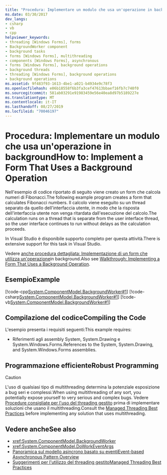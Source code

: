 ```yaml
---
title: "Procedura: Implementare un modulo che usa un'operazione in background"
ms.date: 03/30/2017
dev_langs:
- csharp
- vb
- cpp
helpviewer_keywords:
- threading [Windows Forms], forms
- BackgroundWorker component
- background tasks
- forms [Windows Forms], multithreading
- components [Windows Forms], asynchronous
- forms [Windows Forms], background operations
- background threads
- threading [Windows Forms], background operations
- background operations
ms.assetid: 9f483f93-1613-4be1-a021-b4934e9c78f3
ms.openlocfilehash: e06b18558f6b3fa3cef47613bbaef16fb7c740f0
ms.sourcegitcommit: 581ab03291e91983459e56e40ea8d97b5189227e
ms.translationtype: MT
ms.contentlocale: it-IT
ms.lasthandoff: 08/27/2019
ms.locfileid: "70046197"
---
```

# <a name="how-to-implement-a-form-that-uses-a-background-operation"></a><span data-ttu-id="9b779-102">Procedura: Implementare un modulo che usa un'operazione in background</span><span class="sxs-lookup"><span data-stu-id="9b779-102">How to: Implement a Form That Uses a Background Operation</span></span>
<span data-ttu-id="9b779-103">Nell'esempio di codice riportato di seguito viene creato un form che calcola numeri di Fibonacci.</span><span class="sxs-lookup"><span data-stu-id="9b779-103">The following example program creates a form that calculates Fibonacci numbers.</span></span> <span data-ttu-id="9b779-104">Il calcolo viene eseguito su un thread separato da quello dell'interfaccia utente, in modo che la risposta dell'interfaccia utente non venga ritardata dall'esecuzione del calcolo.</span><span class="sxs-lookup"><span data-stu-id="9b779-104">The calculation runs on a thread that is separate from the user interface thread, so the user interface continues to run without delays as the calculation proceeds.</span></span>  
  
 <span data-ttu-id="9b779-105">In Visual Studio è disponibile supporto completo per questa attività.</span><span class="sxs-lookup"><span data-stu-id="9b779-105">There is extensive support for this task in Visual Studio.</span></span>  
  
 <span data-ttu-id="9b779-106">Vedere [anche procedura dettagliata: Implementazione di un form che utilizza un'operazione](walkthrough-implementing-a-form-that-uses-a-background-operation.md)in background.</span><span class="sxs-lookup"><span data-stu-id="9b779-106">Also see [Walkthrough: Implementing a Form That Uses a Background Operation](walkthrough-implementing-a-form-that-uses-a-background-operation.md).</span></span>  
  
## <a name="example"></a><span data-ttu-id="9b779-107">Esempio</span><span class="sxs-lookup"><span data-stu-id="9b779-107">Example</span></span>  
 [!code-cpp[System.ComponentModel.BackgroundWorker#1](~/samples/snippets/cpp/VS_Snippets_Winforms/System.ComponentModel.BackgroundWorker/CPP/fibonacciform.cpp#1)]
 [!code-csharp[System.ComponentModel.BackgroundWorker#1](~/samples/snippets/csharp/VS_Snippets_Winforms/System.ComponentModel.BackgroundWorker/CS/fibonacciform.cs#1)]
 [!code-vb[System.ComponentModel.BackgroundWorker#1](~/samples/snippets/visualbasic/VS_Snippets_Winforms/System.ComponentModel.BackgroundWorker/VB/fibonacciform.vb#1)]  
  
## <a name="compiling-the-code"></a><span data-ttu-id="9b779-108">Compilazione del codice</span><span class="sxs-lookup"><span data-stu-id="9b779-108">Compiling the Code</span></span>  
 <span data-ttu-id="9b779-109">L'esempio presenta i requisiti seguenti:</span><span class="sxs-lookup"><span data-stu-id="9b779-109">This example requires:</span></span>  
  
- <span data-ttu-id="9b779-110">Riferimenti agli assembly System, System.Drawing e System.Windows.Forms.</span><span class="sxs-lookup"><span data-stu-id="9b779-110">References to the System, System.Drawing, and System.Windows.Forms assemblies.</span></span>  
  
## <a name="robust-programming"></a><span data-ttu-id="9b779-111">Programmazione efficiente</span><span class="sxs-lookup"><span data-stu-id="9b779-111">Robust Programming</span></span>  
  
> [!CAUTION]
> <span data-ttu-id="9b779-112">L'uso di qualsiasi tipo di multithreading determina la potenziale esposizione a bug seri e complessi.</span><span class="sxs-lookup"><span data-stu-id="9b779-112">When using multithreading of any sort, you potentially expose yourself to very serious and complex bugs.</span></span> <span data-ttu-id="9b779-113">Vedere [Procedure consigliate per l'uso del threading gestito](../../../standard/threading/managed-threading-best-practices.md) prima di implementare soluzioni che usano il multithreading.</span><span class="sxs-lookup"><span data-stu-id="9b779-113">Consult the [Managed Threading Best Practices](../../../standard/threading/managed-threading-best-practices.md) before implementing any solution that uses multithreading.</span></span>  
  
## <a name="see-also"></a><span data-ttu-id="9b779-114">Vedere anche</span><span class="sxs-lookup"><span data-stu-id="9b779-114">See also</span></span>

- <xref:System.ComponentModel.BackgroundWorker>
- <xref:System.ComponentModel.DoWorkEventArgs>
- [<span data-ttu-id="9b779-115">Panoramica sul modello asincrono basato su eventi</span><span class="sxs-lookup"><span data-stu-id="9b779-115">Event-based Asynchronous Pattern Overview</span></span>](../../../standard/asynchronous-programming-patterns/event-based-asynchronous-pattern-overview.md)
- [<span data-ttu-id="9b779-116">Suggerimenti per l'utilizzo del threading gestito</span><span class="sxs-lookup"><span data-stu-id="9b779-116">Managed Threading Best Practices</span></span>](../../../standard/threading/managed-threading-best-practices.md)
